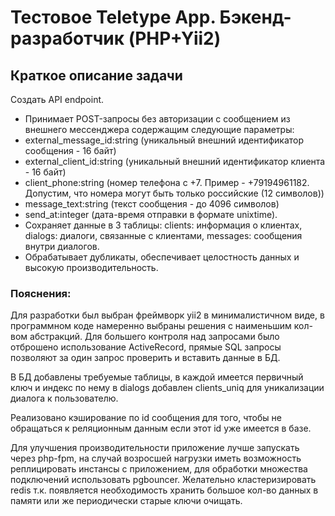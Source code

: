 # Тестовое Teletype App. Бэкенд-разработчик (PHP+Yii2)

## Краткое описание задачи
Создать API endpoint.
* Принимает POST-запросы без авторизации с сообщением из внешнего мессенджера содержащим следующие параметры:
* external_message_id:string (уникальный внешний идентификатор сообщения - 16 байт)
* external_client_id:string (уникальный внешний идентификатор клиента - 16 байт)
* client_phone:string (номер телефона с +7. Пример - +79194961182. Допустим, что номера могут быть только российские (12 символов))
* message_text:string (текст сообщения - до 4096 символов)
* send_at:integer (дата-время отправки в формате unixtime).
* Сохраняет данные в 3 таблицы: clients: информация о клиентах, dialogs: диалоги, связанные с клиентами, messages: сообщения внутри диалогов.
* Обрабатывает дубликаты, обеспечивает целостность данных и высокую производительность.


### Пояснения:
Для разработки был выбран фреймворк yii2 в минималистичном виде, в программном коде намеренно выбраны решения с наименьшим кол-вом абстракций. Для большего контроля над запросами было отброшено использование ActiveRecord, прямые SQL запросы позволяют за один запрос проверить и вставить данные в БД.

В БД добавлены требуемые таблицы, в каждой имеется первичный ключ и индекс по нему в dialogs добавлен clients_uniq для уникализации диалога к пользователю.

Реализовано кэширование по id сообщения для того, чтобы не обращаться к реляционным данным если этот id уже имеется в базе.

Для улучшения производительности приложение лучше запускать через php-fpm, на случай возросшей нагрузки иметь возможность реплицировать инстансы с приложением, для обработки множества подключений использовать pgbouncer.
Желательно кластеризировать redis т.к. появляется необходимость хранить большое кол-во данных в памяти или же периодически старые ключи очищать.

